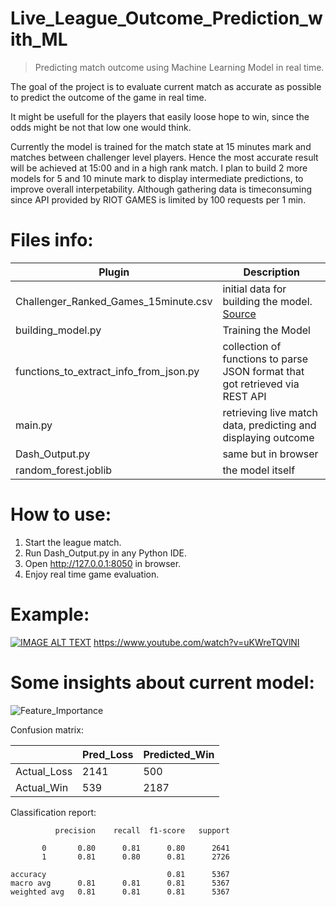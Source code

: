 # Live_League_Outcome_Prediction_with_ML
> Predicting match outcome using Machine Learning Model in real time.

The goal of the project is to evaluate current match as accurate as possible to predict the outcome of the game in real time.

It might be usefull for the players that easily loose hope to win, since the odds might be not that low one would think.

Currently the model is trained for the match state at 15 minutes mark and matches between challenger level players.
Hence the most accurate result will be achieved at 15:00 and in a high rank match.
I plan to build 2 more models for 5 and 10 minute mark to display intermediate predictions, to improve overall interpetability.
Although gathering data is timeconsuming since API provided by RIOT GAMES is limited by 100 requests per 1 min.


# Files info:

| Plugin | Description |
| ------ | ------ |
| Challenger_Ranked_Games_15minute.csv | initial data for building the model. [Source](https://www.kaggle.com/datasets/benfattori/league-of-legends-diamond-games-first-15-minutes) |
| building_model.py | Training the Model |
| functions_to_extract_info_from_json.py | collection of functions to parse JSON format that got retrieved via REST API |
| main.py | retrieving live match data, predicting and displaying outcome |
| Dash_Output.py | same but in browser |
| random_forest.joblib | the model itself |


# How to use:
1. Start the league match.
2. Run Dash_Output.py in any Python IDE.
3. Open http://127.0.0.1:8050 in browser.
4. Enjoy real time game evaluation.

# Example:

[![IMAGE ALT TEXT](http://img.youtube.com/vi/uKWreTQVlNI/maxresdefault.jpg)](http://www.youtube.com/watch?v=uKWreTQVlNI "League of Legends Win Prediction in Real Time")
https://www.youtube.com/watch?v=uKWreTQVlNI


# Some insights about current model:

![Feature_Importance](https://user-images.githubusercontent.com/34164295/172269850-20342cc0-e74d-4aa1-a38c-a7b97ab84d52.png)

Confusion matrix:

|  | Pred_Loss | Predicted_Win |
| ------ | ------ |  ------ |
| Actual_Loss  | 2141 |  500 |
| Actual_Win |539 | 2187 |


Classification report:

              precision    recall  f1-score   support

           0       0.80      0.81      0.80      2641
           1       0.81      0.80      0.81      2726

    accuracy                           0.81      5367
    macro avg      0.81      0.81      0.81      5367
    weighted avg   0.81      0.81      0.81      5367


